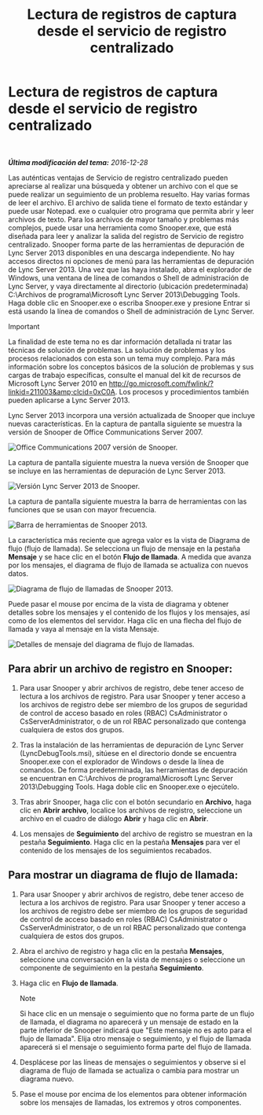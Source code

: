 ﻿---
title: Lectura de registros de captura desde el servicio de registro centralizado
TOCTitle: Lectura de registros de captura desde el servicio de registro centralizado
ms:assetid: c86ccf61-d86f-4ebd-b8d1-984a1b73005d
ms:mtpsurl: https://technet.microsoft.com/es-es/library/JJ721879(v=OCS.15)
ms:contentKeyID: 49889677
ms.date: 01/07/2017
mtps_version: v=OCS.15
ms.translationtype: HT
---

# Lectura de registros de captura desde el servicio de registro centralizado

 

_**Última modificación del tema:** 2016-12-28_

Las auténticas ventajas de Servicio de registro centralizado pueden apreciarse al realizar una búsqueda y obtener un archivo con el que se puede realizar un seguimiento de un problema resuelto. Hay varias formas de leer el archivo. El archivo de salida tiene el formato de texto estándar y puede usar Notepad. exe o cualquier otro programa que permita abrir y leer archivos de texto. Para los archivos de mayor tamaño y problemas más complejos, puede usar una herramienta como Snooper.exe, que está diseñada para leer y analizar la salida del registro de Servicio de registro centralizado. Snooper forma parte de las herramientas de depuración de Lync Server 2013 disponibles en una descarga independiente. No hay accesos directos ni opciones de menú para las herramientas de depuración de Lync Server 2013. Una vez que las haya instalado, abra el explorador de Windows, una ventana de línea de comandos o Shell de administración de Lync Server, y vaya directamente al directorio (ubicación predeterminada) C:\\Archivos de programa\\Microsoft Lync Server 2013\\Debugging Tools. Haga doble clic en Snooper.exe o escriba Snooper.exe y presione Entrar si está usando la línea de comandos o Shell de administración de Lync Server.

> [!IMPORTANT]  
> La finalidad de este tema no es dar información detallada ni tratar las técnicas de solución de problemas. La solución de problemas y los procesos relacionados con esta son un tema muy complejo. Para más información sobre los conceptos básicos de la solución de problemas y sus cargas de trabajo específicas, consulte el manual del kit de recursos de Microsoft Lync Server 2010 en <a href="http://go.microsoft.com/fwlink/?linkid=211003%26clcid=0xc0a">http://go.microsoft.com/fwlink/?linkid=211003&amp;clcid=0xC0A</a>. Los procesos y procedimientos también pueden aplicarse a Lync Server 2013.



Lync Server 2013 incorpora una versión actualizada de Snooper que incluye nuevas características. En la captura de pantalla siguiente se muestra la versión de Snooper de Office Communications Server 2007.

![Office Communications 2007 versión de Snooper.](images/JJ721879.129503a8-8edd-4bb0-a68f-c43f9a548b93(OCS.15).jpg "Office Communications 2007 versión de Snooper.")

La captura de pantalla siguiente muestra la nueva versión de Snooper que se incluye en las herramientas de depuración de Lync Server 2013.

![Versión Lync Server 2013 de Snooper.](images/JJ721879.131495dd-8220-4ae4-af37-0ac5c318fd45(OCS.15).jpg "Versión Lync Server 2013 de Snooper.")

La captura de pantalla siguiente muestra la barra de herramientas con las funciones que se usan con mayor frecuencia.

![Barra de herramientas de Snooper 2013.](images/JJ721879.989249c5-a33e-4251-b8b4-411019cc12b2(OCS.15).jpg "Barra de herramientas de Snooper 2013.")

La característica más reciente que agrega valor es la vista de Diagrama de flujo (flujo de llamada). Se selecciona un flujo de mensaje en la pestaña **Mensaje** y se hace clic en el botón **Flujo de llamada**. A medida que avanza por los mensajes, el diagrama de flujo de llamada se actualiza con nuevos datos.

![Diagrama de flujo de llamadas de Snooper 2013.](images/JJ721879.bb8be45d-a842-48fe-86f8-380207d70bab(OCS.15).jpg "Diagrama de flujo de llamadas de Snooper 2013.")

Puede pasar el mouse por encima de la vista de diagrama y obtener detalles sobre los mensajes y el contenido de los flujos y los mensajes, así como de los elementos del servidor. Haga clic en una flecha del flujo de llamada y vaya al mensaje en la vista Mensaje.

![Detalles de mensaje del diagrama de flujo de llamadas.](images/JJ721879.1147d720-38a9-4bda-8361-78f27ecde3d1(OCS.15).jpg "Detalles de mensaje del diagrama de flujo de llamadas.")

## Para abrir un archivo de registro en Snooper:

1.  Para usar Snooper y abrir archivos de registro, debe tener acceso de lectura a los archivos de registro. Para usar Snooper y tener acceso a los archivos de registro debe ser miembro de los grupos de seguridad de control de acceso basado en roles (RBAC) CsAdministrator o CsServerAdministrator, o de un rol RBAC personalizado que contenga cualquiera de estos dos grupos.

2.  Tras la instalación de las herramientas de depuración de Lync Server (LyncDebugTools.msi), sitúese en el directorio donde se encuentra Snooper.exe con el explorador de Windows o desde la línea de comandos. De forma predeterminada, las herramientas de depuración se encuentran en C:\\Archivos de programa\\Microsoft Lync Server 2013\\Debugging Tools. Haga doble clic en Snooper.exe o ejecútelo.

3.  Tras abrir Snooper, haga clic con el botón secundario en **Archivo**, haga clic en **Abrir archivo**, localice los archivos de registro, seleccione un archivo en el cuadro de diálogo **Abrir** y haga clic en **Abrir**.

4.  Los mensajes de **Seguimiento** del archivo de registro se muestran en la pestaña **Seguimiento**. Haga clic en la pestaña **Mensajes** para ver el contenido de los mensajes de los seguimientos recabados.

## Para mostrar un diagrama de flujo de llamada:

1.  Para usar Snooper y abrir archivos de registro, debe tener acceso de lectura a los archivos de registro. Para usar Snooper y tener acceso a los archivos de registro debe ser miembro de los grupos de seguridad de control de acceso basado en roles (RBAC) CsAdministrator o CsServerAdministrator, o de un rol RBAC personalizado que contenga cualquiera de estos dos grupos.

2.  Abra el archivo de registro y haga clic en la pestaña **Mensajes**, seleccione una conversación en la vista de mensajes o seleccione un componente de seguimiento en la pestaña **Seguimiento**.

3.  Haga clic en **Flujo de llamada**.
    

    > [!NOTE]
    > Si hace clic en un mensaje o seguimiento que no forma parte de un flujo de llamada, el diagrama no aparecerá y un mensaje de estado en la parte inferior de Snooper indicará que "Este mensaje no es apto para el flujo de llamada". Elija otro mensaje o seguimiento, y el flujo de llamada aparecerá si el mensaje o seguimiento forma parte del flujo de llamada.



4.  Desplácese por las líneas de mensajes o seguimientos y observe si el diagrama de flujo de llamada se actualiza o cambia para mostrar un diagrama nuevo.

5.  Pase el mouse por encima de los elementos para obtener información sobre los mensajes de llamadas, los extremos y otros componentes.

